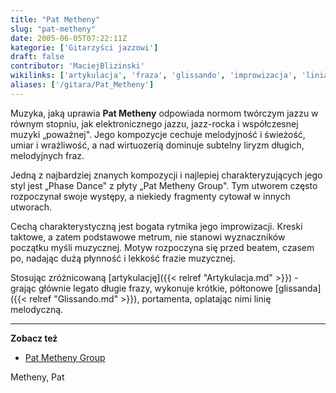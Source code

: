 ```yaml
---
title: "Pat Metheny"
slug: "pat-metheny"
date: 2005-06-05T07:22:11Z
kategorie: ['Gitarzyści jazzowi']
draft: false
contributor: 'MaciejBlizinski'
wikilinks: ['artykulacja', 'fraza', 'glissando', 'improwizacja', 'linia_melodyczna', 'p%C3%B3%C5%82ton', 'portamento']
aliases: ['/gitara/Pat_Metheny']
---
```

Muzyka, jaką uprawia **Pat Metheny** odpowiada nor­mom twórczym jazzu w
równym stopniu, jak elektronicznego jazzu, jazz-rocka i współczesnej
muzyki „poważnej". Jego kompozycje cechuje melodyjność i świeżość, umiar
i wrażliwość, a nad wirtuozerią dominu­je subtelny liryzm długich,
melodyjnych fraz.

Jedną z najbardziej znanych kompozycji i najlepiej charakteryzujących
jego styl jest „Phase Dance" z płyty „Pat Metheny Group". Tym utworem
często rozpoczynał swoje występy, a niekiedy fragmenty cytował w innych
utworach.

Cechą charakterystyczną jest bogata rytmika jego
improwizacji<!-- link nie odnosił się do niczego: 'Pat Metheny' (PosixPath('Pat_Metheny.md')) links to 'improwizacja' (PosixPath('/invalid/path')) and that does not exist -->. Kreski taktowe, a zatem
podstawowe metrum, nie stanowi wyznaczników początku myśli muzycznej.
Motyw rozpoczyna się przed beatem, czasem po, nadając dużą płynność i
lekkość frazie muzycznej.

Stosując zróżnicowaną [artykulację]({{< relref "Artykulacja.md" >}}) - grając
głównie legato długie frazy<!-- link nie odnosił się do niczego: 'Pat Metheny' (PosixPath('Pat_Metheny.md')) links to 'fraza' (PosixPath('/invalid/path')) and that does not exist -->, wykonuje krótkie,
półtonowe<!-- link nie odnosił się do niczego: 'Pat Metheny' (PosixPath('Pat_Metheny.md')) links to 'półton' (PosixPath('/invalid/path')) and that does not exist --> [glissanda]({{< relref "Glissando.md" >}}),
portamenta<!-- link nie odnosił się do niczego: 'Pat Metheny' (PosixPath('Pat_Metheny.md')) links to 'portamento' (PosixPath('/invalid/path')) and that does not exist -->, oplatając nimi linię
melodyczną<!-- link nie odnosił się do niczego: 'Pat Metheny' (PosixPath('Pat_Metheny.md')) links to 'linia_melodyczna' (PosixPath('/invalid/path')) and that does not exist -->.

-----

**Zobacz też**

  - [Pat Metheny Group](http://www.patmethenygroup.com)

Metheny, Pat<!-- link nie odnosił się do niczego: 'Pat Metheny' (PosixPath('Pat_Metheny.md')) links to 'kategoria:gitarzyści_jazzowi' (PosixPath('/invalid/path')) and that does not exist -->
